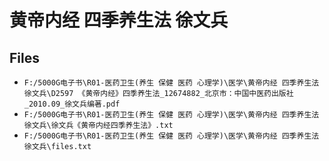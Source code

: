 # 黄帝内经 四季养生法 徐文兵

## Files

- `F:/5000G电子书\R01-医药卫生(养生 保健 医药 心理学)\医学\黄帝内经 四季养生法 徐文兵\D2597 《黄帝内经》四季养生法_12674882_北京市：中国中医药出版社_2010.09_徐文兵编著.pdf`
- `F:/5000G电子书\R01-医药卫生(养生 保健 医药 心理学)\医学\黄帝内经 四季养生法 徐文兵\徐文兵《黄帝内经四季养生法》.txt`
- `F:/5000G电子书\R01-医药卫生(养生 保健 医药 心理学)\医学\黄帝内经 四季养生法 徐文兵\files.txt`
